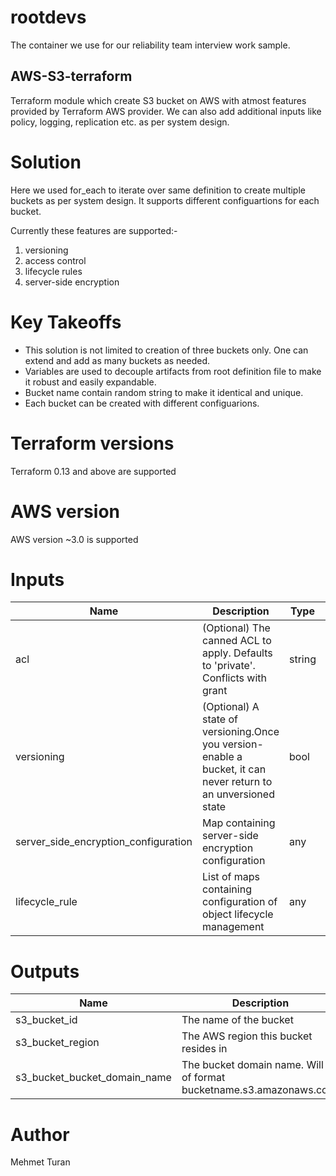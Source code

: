 # rootdevs
The container we use for our reliability team interview work sample.
## AWS-S3-terraform

Terraform module which create S3 bucket on AWS with atmost features provided by Terraform AWS provider.
We can also add additional inputs like policy, logging, replication etc. as per system design. 

# Solution

Here we used for_each to iterate over same definition to create multiple buckets as per system design. It supports different configuartions for each bucket.

Currently these features are supported:-

1. versioning
2. access control
3. lifecycle rules
4. server-side encryption

# Key Takeoffs

* This solution is not limited to creation of three buckets only. One can extend and add as many buckets as needed.
* Variables are used to decouple artifacts from root definition file to make it robust and easily expandable.
* Bucket name contain random string to make it identical and unique.
* Each bucket can be created with different configuarions.

# Terraform versions

Terraform 0.13 and above are supported

# AWS version

AWS version ~3.0 is supported

# Inputs

Name | Description | Type | Default | Required
---- | ----------- | ---- |  ------- |  --------
acl |  (Optional) The canned ACL to apply. Defaults to 'private'. Conflicts with grant | string | "private" | no
versioning | (Optional) A state of versioning.Once you version-enable a bucket, it can never return to an unversioned state | bool | none | no
server_side_encryption_configuration | Map containing server-side encryption configuration | any | {} | no
lifecycle_rule | List of maps containing configuration of object lifecycle management | any | [] | no

# Outputs

Name | Description
---- | -----------
s3_bucket_id | The name of the bucket
s3_bucket_region | The AWS region this bucket resides in
s3_bucket_bucket_domain_name | The bucket domain name. Will be of format bucketname.s3.amazonaws.com.

#   Author

Mehmet Turan

